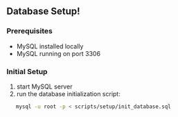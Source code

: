 





## Database Setup!

### Prerequisites
- MySQL installed locally
- MySQL running on port 3306

### Initial Setup
1. start MySQL server
2. run the database initialization script:
```bash
   mysql -u root -p < scripts/setup/init_database.sql